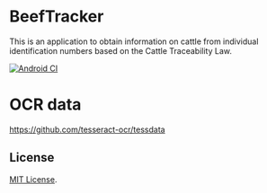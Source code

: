 # BeefTracker

This is an application to obtain information on cattle from individual identification numbers based on the Cattle Traceability Law.

[![Android CI](https://github.com/yalab/BeefTracker/actions/workflows/ci.yml/badge.svg)](https://github.com/yalab/BeefTracker/actions/workflows/ci.yml)

# OCR data

https://github.com/tesseract-ocr/tessdata

## License

[MIT License](https://opensource.org/licenses/MIT).
